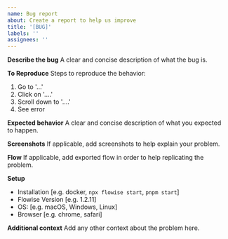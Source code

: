 ```yaml
---
name: Bug report
about: Create a report to help us improve
title: '[BUG]'
labels: ''
assignees: ''
---
```


**Describe the bug**
A clear and concise description of what the bug is.

**To Reproduce**
Steps to reproduce the behavior:

1. Go to '...'
2. Click on '....'
3. Scroll down to '....'
4. See error

**Expected behavior**
A clear and concise description of what you expected to happen.

**Screenshots**
If applicable, add screenshots to help explain your problem.

**Flow**
If applicable, add exported flow in order to help replicating the problem.

**Setup**

- Installation [e.g. docker, `npx flowise start`, `pnpm start`]
- Flowise Version [e.g. 1.2.11]
- OS: [e.g. macOS, Windows, Linux]
- Browser [e.g. chrome, safari]

**Additional context**
Add any other context about the problem here.
